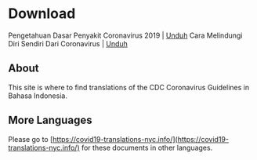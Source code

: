 # Download
Pengetahuan Dasar Penyakit Coronavirus 2019 | [Unduh](/assets/pdfs/Pengetahuan_Dasar_Penyakit_Coronavirus_2019.pdf)
Cara Melindungi Diri Sendiri Dari Coronavirus | [Unduh](/assets/pdfs/Cara_Melindungi_Diri_Sendiri_Dari_Coronavirus.pdf)

## About
This site is where to find translations of the CDC Coronavirus Guidelines in Bahasa Indonesia.

## More Languages
Please go to [https://covid19-translations-nyc.info/](https://covid19-translations-nyc.info/) for these documents in other languages.